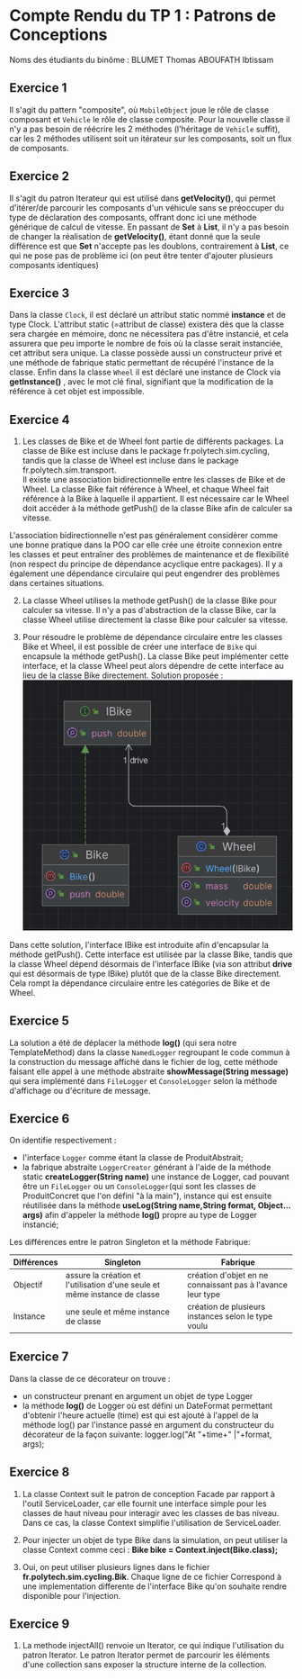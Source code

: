 # Compte Rendu du TP 1 : Patrons de Conceptions

Noms des étudiants du binôme : BLUMET Thomas ABOUFATH Ibtissam

## Exercice 1
Il s'agit du pattern "composite", où `MobileObject` joue le rôle de classe composant et `Vehicle` le rôle de classe composite.
Pour la nouvelle classe il n'y a pas besoin de réécrire les 2 méthodes (l'héritage de `Vehicle` suffit), car les 2 méthodes utilisent 
soit un itérateur sur les composants, soit un flux de composants.

## Exercice 2
Il s'agit du patron Iterateur qui est utilisé dans **getVelocity()**, qui permet d'itérer/de parcourir les composants d'un véhicule
sans se préoccuper du type de déclaration des composants, offrant donc ici une méthode générique de calcul de vitesse.
En passant de **Set** à **List**, il n'y a pas besoin de changer la réalisation de **getVelocity()**, étant donné que la seule différence 
est que **Set** n'accepte pas les doublons, contrairement à **List**, ce qui ne pose pas de problème ici (on peut être tenter d'ajouter plusieurs
composants identiques)

## Exercice 3
Dans la classe `Clock`, il est déclaré un attribut static nommé **instance** et de type Clock. L'attribut static (=attribut de classe)
existera dès que la classe sera chargée en mémoire, donc ne nécessitera pas d'être instancié, et cela assurera que peu importe
le nombre de fois où la classe serait instanciée, cet attribut sera unique.
La classe possède aussi un constructeur privé et une méthode de fabrique static permettant de récupéré l'instance de la classe.
Enfin dans la classe `Wheel` il est déclaré une instance de Clock via **getInstance()** , avec le mot clé final,
signifiant que la modification de la référence à cet objet est impossible.

## Exercice 4
1. Les classes de Bike et de Wheel font partie de différents packages. La classe de Bike est incluse dans le package fr.polytech.sim.cycling,
tandis que la classe de Wheel est incluse dans le package fr.polytech.sim.transport.  
Il existe une association bidirectionnelle entre les classes de Bike et de Wheel.
La classe Bike fait référence à Wheel, et chaque Wheel fait référence à la Bike à laquelle il appartient.
Il est nécessaire car le Wheel doit accéder à la méthode getPush() de la classe Bike afin de calculer sa vitesse.

L'association bidirectionnelle n'est pas généralement considèrer comme une bonne pratique dans la POO car elle crée une étroite connexion entre
les classes et peut entraîner des problèmes de maintenance et de flexibilité (non respect du principe de dépendance acyclique entre
packages). Il y a également une dépendance circulaire qui peut engendrer des problèmes dans certaines situations.

2. La classe Wheel utilises la methode getPush() de la classe Bike pour calculer sa vitesse.
Il n'y a pas d'abstraction de la classe Bike, car la classe Wheel utilise directement la classe Bike pour calculer sa vitesse.

3. Pour résoudre le problème de dépendance circulaire entre les classes Bike et Wheel, il est possible de créer une interface de `Bike`
qui encapsule la méthode getPush().
La classe Bike peut implémenter cette interface, et la classe Wheel peut alors dépendre de cette interface au lieu de la classe Bike directement.
Solution proposée :
![img.png](images/img.png)

Dans cette solution, l'interface IBike est introduite afin d'encapsular la méthode getPush().
Cette interface est utilisée par la classe Bike, tandis que la classe Wheel dépend désormais de l'interface IBike (via son attribut **drive**
qui est désormais de type IBike) plutôt que de la classe Bike directement.
Cela rompt la dépendance circulaire entre les catégories de Bike et de Wheel.


## Exercice 5
La solution a été de déplacer la méthode **log()** (qui sera notre TemplateMethod) dans la classe `NamedLogger` regroupant le code commun
à la construction du message affiché dans le fichier de log, cette méthode faisant elle appel à une méthode abstraite **showMessage(String message)** 
qui sera implémenté dans `FileLogger` et `ConsoleLogger` selon la méthode d'affichage ou d'écriture de message.

## Exercice 6
On identifie respectivement :
- l'interface `Logger` comme étant la classe de ProduitAbstrait;
- la fabrique abstraite `LoggerCreator` générant à l'aide de la méthode static **createLogger(String name)** une instance de Logger,
cad pouvant être un `FileLogger` ou un `ConsoleLogger`(qui sont les classes de ProduitConcret que l'on défini "à la main"), instance qui est ensuite réutilisée dans la méthode 
**useLog(String name,String format, Object... args)** afin d'appeler la méthode **log()** propre au type de Logger instancié;

Les différences entre le patron Singleton et la méthode Fabrique: 

| Différences |  Singleton                                                                 | Fabrique                                                   |
|-------------|----------------------------------------------------------------------------|------------------------------------------------------------|
| Objectif    | assure la création et l'utilisation d'une seule et même instance de classe | création d'objet en ne connaissant pas à l'avance leur type|
| Instance    | une seule et même instance de classe                                       | création de plusieurs instances selon le type voulu        |    

## Exercice 7
Dans la classe de ce décorateur on trouve :
- un constructeur prenant en argument un objet de type Logger
- la méthode **log()** de Logger où est défini un DateFormat permettant d'obtenir l'heure actuelle (time) est qui est ajouté
à l'appel de la méthode log() par l'instance passé en argument du constructeur du décorateur de la façon suivante: logger.log("At "+time+" |"+format, args);

## Exercice 8
1. La classe Context suit le patron de conception Facade par rapport à l'outil ServiceLoader, car elle fournit une interface simple pour les classes de haut niveau pour interagir avec les classes de bas niveau.
   Dans ce cas, la classe Context simplifie l'utilisation de ServiceLoader.

2. Pour injecter un objet de type Bike dans la simulation, on peut utiliser la classe Context comme ceci : **Bike bike = Context.inject(Bike.class);**

3. Oui, on peut utiliser plusieurs lignes dans le fichier **fr.polytech.sim.cycling.Bik**.
   Chaque ligne de ce fichier Correspond à une implementation differente de l'interface Bike qu'on souhaite rendre disponible pour l'injection.

## Exercice 9
1. La methode injectAll() renvoie un Iterator, ce qui indique l'utilisation du patron Iterator.
   Le patron Iterator permet de parcourir les éléments d'une collection sans exposer la structure interne de la collection.